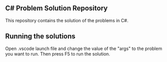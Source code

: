## C# Problem Solution Repository

This repository contains the solution of the problems in C#.

## Running the solutions

Open .vscode launch file and change the value of the "args" to the problem you want to run. Then press F5 to run the solution.
